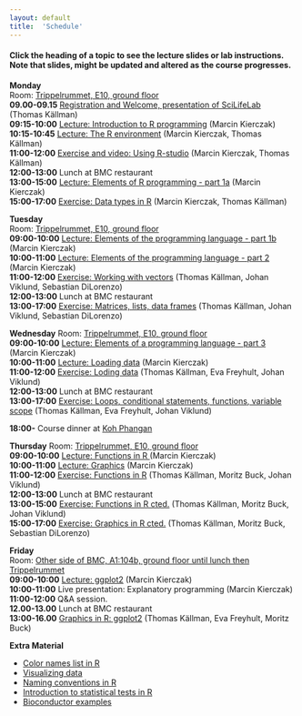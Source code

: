 ```yaml
---
layout: default
title:  'Schedule'
---
```


#### Click the heading of a topic to see the lecture slides or lab instructions. Note that slides, might be updated and altered as the course progresses.

**Monday**  
Room: [Trippelrummet, E10, ground floor](files/bmc_map.jpg)   
**09.00-09.15** [Registration and Welcome, presentation of SciLifeLab](Lectures/Scilifelab_161128.pdf) (Thomas Källman)  
**09:15-10:00** [Lecture: Introduction to R programming](Lectures/Intro.pdf) (Marcin Kierczak)  
**10:15-10:45** [Lecture: The R environment](Lectures/REnvironment.pdf) (Marcin Kierczak, Thomas Källman)  
**11:00-12:00** [Exercise and video: Using R-studio]() (Marcin Kierczak, Thomas Källman)  
**12:00-13:00** Lunch at BMC restaurant  
**13:00-15:00** [Lecture: Elements of R programming - part 1a](Lectures/Elements1.pdf) (Marcin Kierczak)  
**15:00-17:00** [Exercise: Data types in R](Exercises/DataTypes) (Marcin Kierczak, Thomas Källman)  

**Tuesday**  
Room: [Trippelrummet, E10, ground floor](files/bmc_map.jpg)  
**09:00-10:00** [Lecture: Elements of the programming language - part 1b](Lectures/Elements2.pdf) (Marcin Kierczak)  
**10:00-11:00** [Lecture: Elements of the programming language - part 2](Lectures/Elements3.pdf) (Marcin Kierczak)  
**11:00-12:00** [Exercise: Working with vectors](Exercises/Vectors) (Thomas Källman, Johan Viklund, Sebastian DiLorenzo)  
**12:00-13:00** Lunch at BMC restaurant  
**13:00-17:00** [Exercise: Matrices, lists, data frames](Exercises/Dataframes) (Thomas Källman, Johan Viklund, Sebastian DiLorenzo)  

**Wednesday** 
Room: [Trippelrummet, E10, ground floor](files/bmc_map.jpg)  
**09:00-10:00** [Lecture: Elements of a programming language - part 3 ](Lectures/Elements4.pdf) (Marcin Kierczak)  
**10:00-11:00** [Lecture: Loading data](Lectures/Loading_data.pdf) (Marcin Kierczak)  
**11:00-12:00** [Exercise: Loding data](Exercises/LoadData) (Thomas Källman, Eva Freyhult, Johan Viklund)  
**12:00-13:00** Lunch at BMC restaurant  
**13:00-17:00** [Exercise: Loops, conditional statements, functions, variable scope](Exercises/Loops) (Thomas Källman, Eva Freyhult, Johan Viklund)  

**18:00-** Course dinner at [Koh Phangan](https://www.google.se/maps/place/Restaurang+Koh+Phangan/@59.856787,17.6272816,17z/data=!3m1!4b1!4m5!3m4!1s0x465fcbf3d83e6711:0x4b004e395b108348!8m2!3d59.856787!4d17.6294703?hl=en)  

**Thursday**
Room: [Trippelrummet, E10, ground floor](files/bmc_map.jpg)  
**09:00-10:00** [Lecture: Functions in R ](Lectures/SelectedFns.pdf) (Marcin Kierczak)  
**10:00-11:00** [Lecture: Graphics](Lectures/Graphics.pdf) (Marcin Kierczak)  
**11:00-12:00** [Exercise: Functions in R](Exercises/SelectedFns) (Thomas Källman, Moritz Buck, Johan Viklund)  
**12:00-13:00** Lunch at BMC restaurant  
**13:00-15:00** [Exercise: Functions in R cted.](Exercises/SelectedFns) (Thomas Källman, Moritz Buck, Johan Viklund)  
**15:00-17:00** [Exercise: Graphics in R cted.](Exercises/PlotHandson) (Thomas Källman, Moritz Buck, Sebastian DiLorenzo)  

**Friday**  
Room: [Other side of BMC, A1:104b, ground floor until lunch then Trippelrummet](files/bmc_map.jpg)  
**09:00-10:00** [Lecture: ggplot2](Lectures/ggplot2.pdf) (Marcin Kierczak)  
**10:00-11:00** Live presentation: Explanatory programming (Marcin Kierczak)  
**11:00-12:00** Q&A session.  
**12.00-13.00** Lunch at BMC restaurant  
**13:00-16.00** [Graphics in R: ggplot2](Exercises/ggplots) (Thomas Källman, Eva Freyhult, Moritz Buck)  

**Extra Material**  
- [Color names list in R](files/Rcolor.pdf)  
- [Visualizing data](files/rules_for_using_color.pdf)  
- [Naming conventions in R](files/Rnaming.pdf)  
- [Introduction to statistical tests in R](files/statests.pdf)  
- [Bioconductor examples](https://f1000research.com/channels/bioconductor)  
